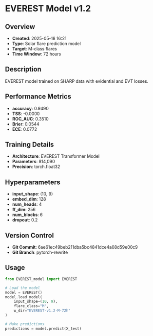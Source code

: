 # EVEREST Model v1.2

## Overview
- **Created**: 2025-05-18 16:21
- **Type**: Solar flare prediction model
- **Target**: M-class flares
- **Time Window**: 72 hours

## Description
EVEREST model trained on SHARP data with evidential and EVT losses.

## Performance Metrics
- **accuracy**: 0.9490
- **TSS**: -0.0000
- **ROC_AUC**: 0.3510
- **Brier**: 0.0544
- **ECE**: 0.0772


## Training Details
- **Architecture**: EVEREST Transformer Model
- **Parameters**: 814,090
- **Precision**: torch.float32

## Hyperparameters
- **input_shape**: (10, 9)
- **embed_dim**: 128
- **num_heads**: 4
- **ff_dim**: 256
- **num_blocks**: 6
- **dropout**: 0.2

## Version Control
- **Git Commit**: 6ae61ec49beb211dba5bc4841dce4a08d59e00c9
- **Git Branch**: pytorch-rewrite

## Usage
```python
from EVEREST_model import EVEREST

# Load the model
model = EVEREST()
model.load_model(
    input_shape=(10, 9),
    flare_class="M",
    w_dir="EVEREST-v1.2-M-72h"
)

# Make predictions
predictions = model.predict(X_test)
```
